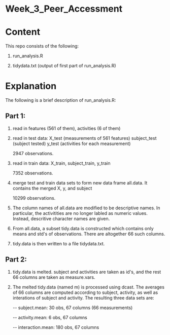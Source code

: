 Week_3_Peer_Accessment
======================

# Content

This repo consists of the following:

1. run_analysis.R

2. tidydata.txt (output of first part of run_analysis.R)



# Explanation

The following is a brief description of run_analysis.R:

## Part 1:

1. read in features (561 of them), activities (6 of them)

2. read in test data: X_test (measurements of 561 features)
                      subject_test (subject tested)
                      y_test (activities for each measurement)

   2947 observations.

3. read in train data: X_train, subject_train, y_train

   7352 observations.

4. merge test and train data sets to form new data frame
    all.data. It contains the merged X, y, and subject

   10299 observations.

5. The column names of all.data are modified to be descriptive
   names. In particular, the activitities are no longer labled 
   as numeric values. Instead, descritive character names 
   are given.

6. From all.data, a subset tidy.data is constructed which
   contains only means and std's of observations. There are 
   altogether 66 such columns.

7. tidy.data is then written to a file tidydata.txt.

## Part 2:

1. tidy.data is melted. subject and activities are taken as id's,
   and the rest 66 columns are taken as measure.vars.

2. The melted tidy.data (named m) is processed using dcast.
   The averages of 66 columns are computed according to subject,
   activity, as well as interations of subject and activity.
   The resulting three data sets are:

   -- subject.mean: 30 obs, 67 columns (66 measurements)

   -- activity.mean: 6 obs, 67 columns

   -- interaction.mean: 180 obs, 67 columns